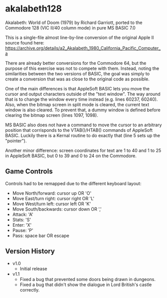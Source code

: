 # akalabeth128
Akalabeth: World of Doom (1979) by Richard Garriott, ported to the Commodore 128 (VIC II/40 column mode) in pure MS BASIC 7.0

This is a single-file almost line-by-line conversion of the original Apple II source found here: https://archive.org/details/a2_Akalabeth_1980_California_Pacific_Computer_a

There are already better conversions for the Commodore 64, but the purpose of this exercise was not to compete with them.
Instead, noting the similarities between the two versions of BASIC, the goal was simply to create a conversion that was as close to the original code as possible.

One of the main differences is that AppleSoft BASIC lets you move the cursor and output characters outside of the "text window".
The way around that is to change the window every time instead (e.g. lines 60237, 60240).
Also, when the bitmap screen in split mode is cleared, the current text window is also cleared.
To prevent that, a dummy window is defined before clearing the bitmap screen (lines 1097, 1098).

MS BASIC also does not have a command to move the cursor to an arbitrary position that corrisponds to the VTAB()/HTAB() commands of AppleSoft BASIC.
Luckily there is a Kernal routine to do exactly that (line 5 sets up the "pointer").

Another minor difference: screen coordinates for text are 1 to 40 and 1 to 25 in AppleSoft BASIC, but 0 to 39 and 0 to 24 on the Commodore.

## Game Controls
Controls had to be remapped due to the different keyboard layout:
- Move North/forward: cursor up OR 'O'
- Move East/turn right: cursor right OR 'L'
- Move West/turn left: cursor left OR 'K'
- Move South/backwards: cursor down OR ','
- Attack: 'A'
- Stats: 'S'
- Enter: 'X'
- Pause: 'P'
- Pass: space bar OR escape

## Version History
- v1.0
  - Initial release
- v1.1
  - Fixed a bug that prevented some doors being drawn in dungeons.
  - Fixed a bug that didn't show the dialogue in Lord British's castle correctly.
